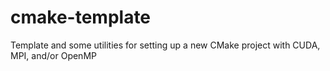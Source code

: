 cmake-template
==============

Template and some utilities for setting up a new CMake project with CUDA, MPI, and/or OpenMP